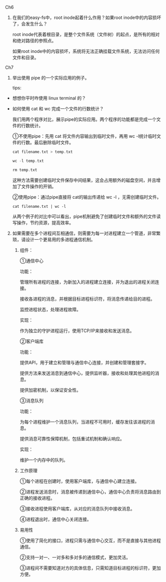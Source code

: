 Ch6

1. 在我们的easy-fs中，root inode起着什么作用？如果root inode中的内容损坏了，会发生什么？

      root inode代表着根目录，是整个文件系统（文件树）的起点，是所有的相对和绝对路径的参照点。

      如果root inode中的内容损坏，系统将无法正确挂载文件系统，无法访问任何文件和目录。

Ch7

   1. 举出使用 pipe 的一个实际应用的例子。
   
      tips:

   - 想想你平时咋使用 linux terminal 的？
   - 如何使用 cat 和 wc 完成一个文件的行数统计？

      我们用两个程序对比，展示pipe的实际应用。两个程序的功能都是完成一个文件的行数统计。

      ①不使用pipe：先用 cat 将文件内容输出到临时文件，再用 wc -l统计临时文件的行数。最后删除临时文件。

      ```rust
      cat filename.txt > temp.txt
      
      wc -l temp.txt
      
      rm temp.txt
      
      ```

      这种方法需要创建临时文件保存中间结果，这会占用额外的磁盘空间，并且增加了文件操作的开销。

      ②使用pipe：通过pipe直接将 cat的输出传递给 wc -l ，无需创建临时文件。

      ```
      cat filename.txt | wc -l
      ```

      从两个例子的对比中可以看出，pipe机制避免了创建临时文件和额外的文件读写操作，节约资源，提高效率。

   2. 如果需要在多个进程间互相通信，则需要为每一对进程建立一个管道，非常繁琐，请设计一个更易用的多进程通信机制。

      1. 组件：

         ①通信中心
         
         功能：

         管理所有进程的连接，为新加入的进程建立连接，并为退出的进程关闭连接。

         接收各进程的消息，并根据目标进程标识符，将消息传递给目的进程。

         监控进程状态，处理进程故障。

         实现：

         作为独立的守护进程运行，使用TCP/IP来接收和发送消息。

         ②客户端库

         功能：

         提供API，用于建立和管理与通信中心连接，并创建和管理套接字。

         提供方法来发送消息到通信中心，提供监听器，接收和处理其他进程的消息。

         提供加密机制，以保证安全性。

         ③消息队列

         功能：

         为每个进程维护一个消息队列，当进程不可用时，缓存发往该进程的消息。

         提供消息可靠性保障机制，包括重试机制和确认响应。

         实现：

         维护一个内存中的队列。

      2. 工作原理

         ①每个进程在创建时，使用客户端库，与通信中心建立连接。

         ②进程发送消息时，消息被传递到通信中心，通信中心负责将消息路由到正确的接收进程。

         ③接收进程使用客户端库，从对应的消息队列中接收消息。

         ④进程退出时，通信中心关闭连接。

      3. 易用性

         ①使用了简化的接口，进程只需与通信中心交互，而不是直接与其他进程通信。

         ②支持一对一、一对多和多对多的通信模式，更加灵活。

         ③进程间不需要知道对方的具体信息，只需知道目标进程的标识符，更加方便。

​			